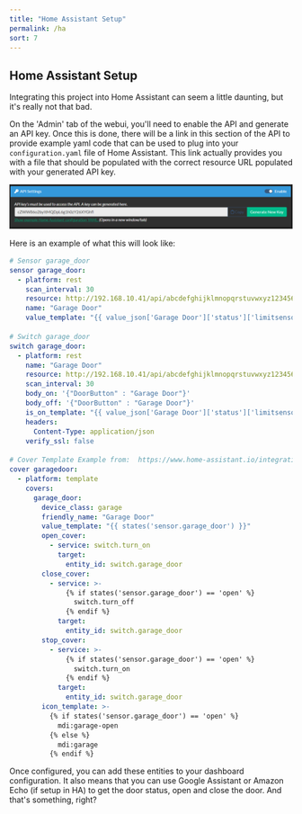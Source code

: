 ```yaml
---
title: "Home Assistant Setup"
permalink: /ha
sort: 7
---
```


## Home Assistant Setup 

Integrating this project into Home Assistant can seem a little daunting, but it's really not that bad.  

On the 'Admin' tab of the webui, you'll need to enable the API and generate an API key.  Once this is done, there will be a link in this section of the API to provide example yaml code that can be used to plug into your `configuration.yaml` file of Home Assistant.  This link actually provides you with a file that should be populated with the correct resource URL populated with your generated API key.  

![HA API Enable](photos/webui-04.png)

Here is an example of what this will look like: 

```yaml
# Sensor garage_door
sensor garage_door:
  - platform: rest
    scan_interval: 30
    resource: http://192.168.10.41/api/abcdefghijklmnopqrstuvwxyz1234567
    name: "Garage Door"
    value_template: "{{ value_json['Garage Door']['status']['limitsensorclosed'] }}"

# Switch garage_door 
switch garage_door:
  - platform: rest
    name: "Garage Door"
    resource: http://192.168.10.41/api/abcdefghijklmnopqrstuvwxyz1234567
    scan_interval: 30
    body_on: '{"DoorButton" : "Garage Door"}'
    body_off: '{"DoorButton" : "Garage Door"}'
    is_on_template: "{{ value_json['Garage Door']['status']['limitsensorclosed'] }}"
    headers:
      Content-Type: application/json
    verify_ssl: false

# Cover Template Example from:  https://www.home-assistant.io/integrations/cover.template/
cover garagedoor:
  - platform: template
    covers:
      garage_door:
        device_class: garage
        friendly_name: "Garage Door"
        value_template: "{{ states('sensor.garage_door') }}"
        open_cover:
          - service: switch.turn_on
            target:
              entity_id: switch.garage_door
        close_cover:
          - service: >- 
              {% if states('sensor.garage_door') == 'open' %}
                switch.turn_off
              {% endif %}
            target:
              entity_id: switch.garage_door
        stop_cover:
          - service: >- 
              {% if states('sensor.garage_door') == 'open' %}
                switch.turn_on
              {% endif %}
            target:
              entity_id: switch.garage_door
        icon_template: >-
          {% if states('sensor.garage_door') == 'open' %}
            mdi:garage-open
          {% else %}
            mdi:garage
          {% endif %}
```

Once configured, you can add these entities to your dashboard configuration.  It also means that you can use Google Assistant or Amazon Echo (if setup in HA) to get the door status, open and close the door.  And that's something, right?  